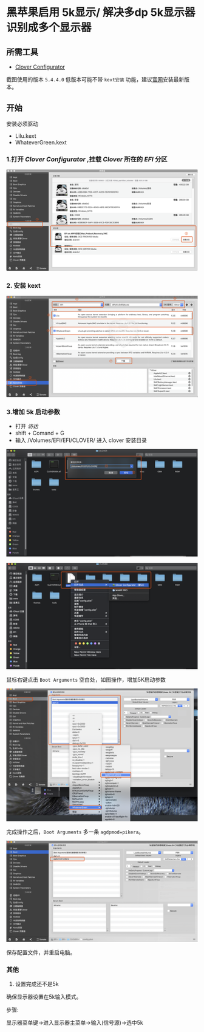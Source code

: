 # 黑苹果启用 5k显示/ 解决多dp 5k显示器识别成多个显示器

## 所需工具

- [Clover Configurator](https://mackie100projects.altervista.org/download-clover-configurator/)

截图使用的版本 `5.4.4.0` 低版本可能不带 `kext安装` 功能，建议[官网](https://mackie100projects.altervista.org/download-clover-configurator/)安装最新版本。

## 开始

安装必须驱动

- Lilu.kext
- WhateverGreen.kext 

### 1.打开 *Clover Configurator* ,挂载 *Clover* 所在的 *EFI* 分区

![步骤一](./step1.png)

### 2. 安装 kext

![步骤二](./step2.png)

### 3.增加 5k 启动参数

- 打开 *访达*
- shift + Comand + G 
- 输入 /Volumes/EFI/EFI/CLOVER/ 进入 clover 安装目录

![步骤三](./step3.png)

![步骤四](./step4.png)

鼠标右键点击 `Boot Arguments` 空白处，如图操作，增加5K启动参数

![步骤五](./step5.png)

完成操作之后，`Boot Arguments` 多一条 `agdpmod=pikera`。

![完成](./step6.png)

保存配置文件，并重启电脑。

### 其他

1. 设置完成还不是5k

确保显示器设置在5k输入模式。

步骤:

显示器菜单键->进入显示器主菜单->输入(信号源)->选中5k